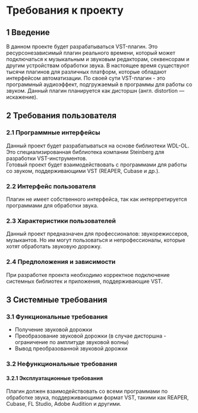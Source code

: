 # Требования к проекту
## 1 Введение
В данном проекте будет разрабатываться VST-плагин. Это ресурсонезависимый плагин реального времени, который может подключаться к музыкальным и звуковым редакторам, секвенсорам и другим устройствам обработки звука. В настоящее время существуют тысячи плагинов для различных платформ, которые обладают интерфейсом автоматизации. По своей сути VST-плагин - это программный аудиоэффект, подгружаемый в программы для работы со звуком. Данный плагин планируется как дисторшн (англ. distortion — искажение).
## 2 Требования пользователя
### 2.1 Программные интерфейсы
Данный проект будет разрабатываться на основе
библиотеки WDL-OL. Это специализированная
библиотека компании Steinberg для разработки VST-инструментов.  
Готовый проект будет взаимодействовать с программами для работы со звуком, поддерживающими VST (REAPER, Cubase и др.).
### 2.2 Интерфейс пользователя
Плагин не имеет собственного интерфейса, так как интерпретируется программами для обработки звука.
### 2.3 Характеристики пользователей
Данный проект предназначен для профессионалов: звукорежиссеров, музыкантов. Но им могут пользоваться и непрофессионалы, которые хотят обработать звуковую дорожку.
### 2.4 Предположения и зависимости
При разработке проекта необходимо корректное подключение системных библиотек и приложения, поддерживающие VST.
## 3 Системные требования
### 3.1 Функциональные требования
- Получение звуковой дорожки
- Преобразование звуковой дорожки (в случае дисторшна - ограничение по амплитуде звуковой волны)
- Вывод преобразованной звуковой дорожки
### 3.2 Нефункциональные требования
#### 3.2.1 Эксплуатационные требования
Плагин должен взаимодействовать со всеми программами по обработке звука, поддерживающими формат VST, такими как REAPER, Cubase, FL Studio, Adobe Audition и другими.
